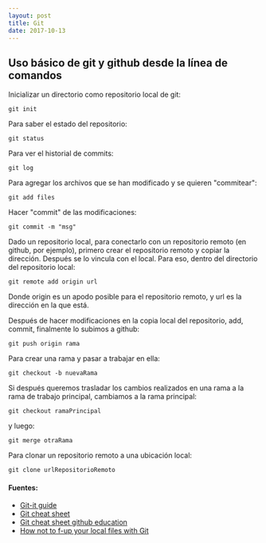 ```yaml
---
layout: post
title: Git
date: 2017-10-13
---
```


## Uso básico de git y github desde la línea de comandos

Inicializar un directorio como repositorio local de git:

    git init

Para saber el estado del repositorio:

    git status

Para ver el historial de commits:

    git log

Para agregar los archivos que se han modificado y se quieren "commitear":

    git add files

Hacer "commit" de las modificaciones:

    git commit -m "msg"

Dado un repositorio local, para conectarlo con un repositorio remoto (en github, por ejemplo), primero crear el repositorio remoto y copiar la dirección. Después se lo vincula con el local. Para eso, dentro del directorio del repositorio local:

    git remote add origin url

Donde origin es un apodo posible para el repositorio remoto, y url es la dirección en la que está.

Después de hacer modificaciones en la copia local del repositorio, add, commit, finalmente lo subimos a github:

    git push origin rama

Para crear una rama y pasar a trabajar en ella:
    
    git checkout -b nuevaRama

Si después queremos trasladar los cambios realizados en una rama a la rama de trabajo principal, cambiamos a la rama principal:

    git checkout ramaPrincipal

 y luego:

    git merge otraRama

Para clonar un repositorio remoto a una ubicación local:

    git clone urlRepositorioRemoto

#### Fuentes:

* [Git-it guide ](http://jlord.us/git-it/)
* [Git cheat sheet](http://www.cheat-sheets.org/saved-copy/git-cheat-sheet.pdf)
* [Git cheat sheet github education](https://education.github.com/git-cheat-sheet-education.pdf)
* [How not to f-up your local files with Git](https://medium.com/@francesco.agnoletto/how-to-not-f-up-your-local-files-with-git-part-1-e0756c88fd3c)

